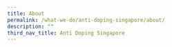 ```yaml
---
title: About
permalink: /what-we-do/anti-doping-singapore/about/
description: ""
third_nav_title: Anti Doping Singapore
---
```

